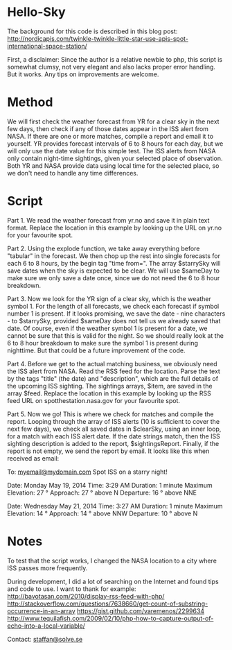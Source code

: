 Hello-Sky
=========
The background for this code is described in this blog post: http://nordicapis.com/twinkle-twinkle-little-star-use-apis-spot-international-space-station/

First, a disclaimer: Since the author is a relative newbie to php, this script is somewhat clumsy, not very elegant and also lacks proper error handling. But it works. Any tips on improvements are welcome.

Method
====
We will first check the weather forecast from YR for a clear sky in the next few days, then check if any of those dates appear in the ISS alert from NASA. If there are one or more matches, compile a report and email it to yourself. YR provides forecast intervals of 6 to 8 hours for each day, but we will only use the date value for this simple test. The ISS alerts from NASA only contain night-time sightings, given your selected place of observation. Both YR and NASA provide data using local time for the selected place, so we don't need to handle any time differences.

Script
====
Part 1. We read the weather forecast from yr.no and save it in plain text format. Replace the location in this example by looking up the URL on yr.no for your favourite spot.

Part 2. Using the explode function, we take away everything before "tabular" in the forecast. We then chop up the rest into single forecasts for each 6 to 8 hours, by the begin tag "time from=". The array $starrySky will save dates when the sky is expected to be clear. We will use $sameDay to make sure we only save a date once, since we do not need the 6 to 8 hour breakdown.

Part 3. Now we look for the YR sign of a clear sky, which is the weather symbol 1. For the length of all forecasts, we check each forecast if symbol number 1 is present. If it looks promising, we save the date - nine characters - to $starrySky, provided $sameDay does not tell us we already saved that date. Of course, even if the weather symbol 1 is present for a date, we cannot be sure that this is valid for the night. So we should really look at the 6 to 8 hour breakdown to make sure the symbol 1 is present during nighttime. But that could be a future improvement of the code.

Part 4. Before we get to the actual matching business, we obviously need the ISS alert from NASA. Read the RSS feed for the location. Parse the text by the tags "title" (the date) and "description", which are the full details of the upcoming ISS sighting. The sightings arrays, $item, are saved in the array $feed. Replace the location in this example by looking up the RSS feed URL on spotthestation.nasa.gov for your favourite spot.

Part 5. Now we go! This is where we check for matches and compile the report. Looping through the array of ISS alerts (10 is sufficient to cover the next few days), we check all saved dates in $clearSky, using an inner loop, for a match with each ISS alert date. If the date strings match, then the ISS sighting description is added to the report, $sightingsReport. Finally, if the report is not empty, we send the report  by email. It looks like this when received as email:

To: myemail@mydomain.com
Spot ISS on a starry night!

Date: Monday May 19, 2014
Time: 3:29 AM
Duration: 1 minute
Maximum Elevation: 27 ° 
Approach: 27 ° above N 
Departure: 16 ° above NNE

Date: Wednesday May 21, 2014
Time: 3:27 AM
Duration: 1 minute
Maximum Elevation: 14 ° 
Approach: 14 ° above NNW 
Departure: 10 ° above N

Notes 
==== 
To test that the script works, I changed the NASA location to a city where ISS passes more frequently.

During development, I did a lot of searching on the Internet and found tips and code to use. I want to thank for example: 
http://bavotasan.com/2010/display-rss-feed-with-php/ http://stackoverflow.com/questions/7638660/get-count-of-substring-occurrence-in-an-array https://gist.github.com/varemenos/2299634 http://www.tequilafish.com/2009/02/10/php-how-to-capture-output-of-echo-into-a-local-variable/

Contact: staffan@solve.se
